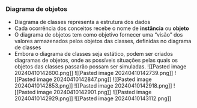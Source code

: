### Diagrama de objetos
- Diagrama de classes representa a estrutura dos dados
- Cada ocorrência dos conceitos recebe o nome de **instância** ou **objeto**
- O diagrama de objetos tem como objetivo fornecer uma “visão” dos valores armazenados pelos objetos das classes, definidas no diagrama de classes
-  Embora o diagrama de classes seja estático, podem ser criados diagramas de objetos, onde as possíveis situações pelas quais os objetos das classes passarão possam ser simuladas.
![[Pasted image 20240410142600.png]]
![[Pasted image 20240410142739.png]]
![[Pasted image 20240410142847.png]]
![[Pasted image 20240410142853.png]]
![[Pasted image 20240410142918.png]]
![[Pasted image 20240410142901.png]]
![[Pasted image 20240410142929.png]]
![[Pasted image 20240410143112.png]]